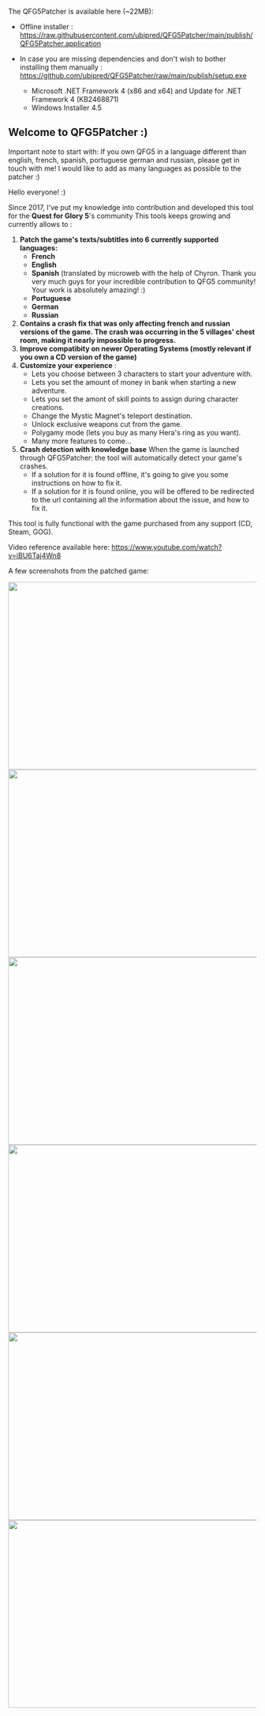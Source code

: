 The QFG5Patcher is available here (~22MB):

  - Offline installer : https://raw.githubusercontent.com/ubipred/QFG5Patcher/main/publish/QFG5Patcher.application
    
  - In case you are missing dependencies and don't wish to bother installing them manually : https://github.com/ubipred/QFG5Patcher/raw/main/publish/setup.exe
    
    - Microsoft .NET Framework 4 (x86 and x64) and Update for .NET Framework 4 (KB2468871) 
    - Windows Installer 4.5

## Welcome to QFG5Patcher :)

Important note to start with: If you own QFG5 in a language different than english, french, spanish, portuguese german and russian, please get in touch with me! I would like to add as many languages as possible to the patcher :)

Hello everyone! :)

Since 2017, I've put my knowledge into contribution and developed this tool for the **Quest for Glory 5**'s community
This tools keeps growing and currently allows to :

1. **Patch the game's texts/subtitles into 6 currently supported languages:**
    - **French**
    - **English**
    - **Spanish** (translated by microweb with the help of Chyron. Thank you very much guys for your incredible contribution to QFG5 community! Your work is absolutely amazing! :)
    - **Portuguese**
    - **German**
    - **Russian**
2. **Contains a crash fix that was only affecting french and russian versions of the game. The crash was occurring in the 5 villages' chest room, making it nearly impossible to progress.**
3. **Improve compatibity on newer Operating Systems (mostly relevant if you own a CD version of the game)**
4. **Customize your experience** :
    - Lets you choose between 3 characters to start your adventure with.
    - Lets you set the amount of money in bank when starting a new adventure.
    - Lets you set the amont of skill points to assign during character creations.
    - Change the Mystic Magnet's teleport destination.
    - Unlock exclusive weapons cut from the game.
    - Polygamy mode (lets you buy as many Hera's ring as you want).
    - Many more features to come...
5. **Crash detection with knowledge base**
    When the game is launched through QFG5Patcher: the tool will automatically detect your game's crashes.
    - If a solution for it is found offline, it's going to give you some instructions on how to fix it.
    - If a solution for it is found online, you will be offered to be redirected to the url containing all the information about the issue, and how to fix it.

This tool is fully functional with the game purchased from any support (CD, Steam, GOG).
   

Video reference available here: https://www.youtube.com/watch?v=iBU6Taj4Wn8

A few screenshots from the patched game:

<img src="https://i.imgur.com/3MScdRt.jpg" height="380" width="534">
<img src="https://i.imgur.com/Q6gEG03.jpg" height="380" width="534">
<img src="https://i.imgur.com/kjNeJfW.jpg" height="380" width="534">
<img src="https://i.imgur.com/myEsfUJ.jpg" height="380" width="534">
<img src="https://i.imgur.com/FPh2ppi.jpg" height="380" width="534">
<img src="https://i.imgur.com/v51hABT.jpg" height="380" width="534">

